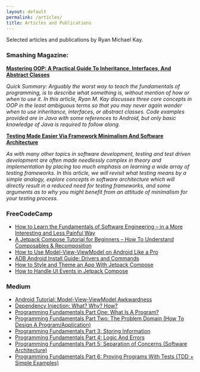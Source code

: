 ```yaml
---
layout: default
permalink: /articles/
title: Articles and Publications
---
```


Selected articles and publications by Ryan Michael Kay.

### Smashing Magazine:

[**Mastering OOP: A Practical Guide To Inheritance, Interfaces, And Abstract Classes**](https://www.smashingmagazine.com/2019/11/guide-oop-inheritance-interfaces-abstract-classes/)

*Quick Summary: Arguably the worst way to teach the fundamentals of programming, is to describe what something is, without mention of how or when to use it. In this article, Ryan M. Kay discusses three core concepts in OOP in the least ambiguous terms so that you may never again wonder when to use inheritance, interfaces, or abstract classes. Code examples provided are in Java with some references to Android, but only basic knowledge of Java is required to follow along.*

[**Testing Made Easier Via Framework Minimalism And Software Architecture**](https://www.smashingmagazine.com/2019/08/testing-framework-minimalism-software-architecture/)

*As with many other topics in software development, testing and test driven development are often made needlessly complex in theory and implementation by placing too much emphasis on learning a wide array of testing frameworks. In this article, we will revisit what testing means by a simple analogy, explore concepts in software architecture which will directly result in a reduced need for testing frameworks, and some arguments as to why you might benefit from an attitude of minimalism for your testing process.*

### FreeCodeCamp

* [How to Learn the Fundamentals of Software Engineering – in a More Interesting and Less Painful Way](https://www.freecodecamp.org/news/learn-the-fundamentals-of-software-engineering/)
* [A Jetpack Compose Tutorial for Beginners – How To Understand Composables & Recomposition](https://www.freecodecamp.org/news/jetpack-compose-beginner-tutorial-composables-recomposition/)
* [How to Use Model-View-ViewModel on Android Like a Pro](https://www.freecodecamp.org/news/model-view-viewmodel-android-tutorial/)
* [ADB Android Install Guide: Drivers and Commands](https://www.freecodecamp.org/news/adb-android-install-guide-drivers-and-commands/)
* [How to Style and Theme an App With Jetpack Compose](https://www.freecodecamp.org/news/how-to-style-and-theme-an-app-with-jetpack-compose/)
* [How to Handle UI Events in Jetpack Compose](https://www.freecodecamp.org/news/how-to-handle-ui-events-in-jetpack-compose/)

### Medium

* [Android Tutorial: Model-View-ViewModel Awkwardness](https://rkay301.medium.com/mvvm-on-android-kinda-awkward-tbh-8db78a88f056)
* [Dependency Injection: What? Why? How?](https://rkay301.medium.com/dependency-injection-what-why-how-9d5e059e034e)
* [Programming Fundamentals Part One: What Is A Program?](https://rkay301.medium.com/programming-fundamentals-part-one-what-is-a-program-6e6639aedc58)
* [Programming Fundamentals Part Two: The Problem Domain (How To Design A Program/Application)](https://rkay301.medium.com/programming-fundamentals-part-two-the-problem-domain-how-to-design-a-program-application-4faf0a5753f8)
* [Programming Fundamentals Part 3: Storing Information](https://rkay301.medium.com/programming-fundamentals-part-3-storing-information-d450c9cb5fe0)
* [Programming Fundamentals Part 4: Logic And Errors](https://rkay301.medium.com/programming-fundamentals-part-4-logic-and-errors-96f818e2e9f6)
* [Programming Fundamentals Part 5: Separation of Concerns (Software Architecture)](https://rkay301.medium.com/programming-fundamentals-part-5-separation-of-concerns-software-architecture-f04a900a7c50)
* [Programming Fundamentals Part 6: Proving Programs With Tests (TDD + Simple Examples)](https://rkay301.medium.com/programming-fundamentals-part-6-proving-programs-with-tests-tdd-simple-examples-c501489a4723)
